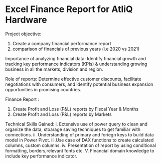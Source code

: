 # Excel Finance Report for AtliQ Hardware
Project objective:

1. Create a company financial performance report
2. comparison of financials of previous years (i.e 2020 vs 2021)

Importance of analyzing financial data: Identify financial growth and tracking key performance indicators (KPIs) & understanding growing business in all the markets, division and region.

Role of reports: Determine effective customer discounts, facilitate negotiations with consumers, and identify potential business expansion opportunities in promising countries.

Finance Report :
1. Create Profit and Loss (P&L) reports by Fiscal Year & Months
2. Create Profit and Loss (P&L) reports by Markets

Technical Skills Gained:
 i.  Extensive use of power query to clean and organize the data, stoarage saving techniques to get familiar with connections.
 ii. Understanding of primary and foriegn keys to build data model in Power Pivot.
 iii.Use case of DAX functions to create calculated columns, custom columns.
 iv. Presentation of report by using conditional formatting, borders,relevant fonts etc.
 V.  Financial domain knowledge to include key performance indicator.
